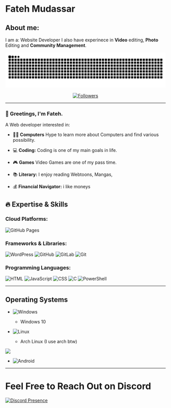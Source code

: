 <a title="Fateh Mudassar" href="https://github.com/howtorespawn" style="text-decoration: none;">
    <h1>Fateh Mudassar</h1>
</a>

## About me:
I am a:
Website Developer
I also have experinece in **Video** editing, **Photo** Editing and **Community Management**.

![GitHub Snake Contribution Grid Animation](https://raw.githubusercontent.com/RobinHirst11/RobinHirst11/output/github-contribution-grid-snake-dark.svg)

<p align="center">
  <a href="https://github.com/howtorespawn?tab=followers">
    <img alt="Followers" title="Follow me on Github" src="https://custom-icon-badges.herokuapp.com/github/followers/RobinHirst11?color=236ad3&labelColor=1155ba&style=flat-square&label=Follow&logo=person-add&logoColor=white&v=42"/>
  </a>
</p>

---

### 👋 Greetings, I'm Fateh.

A Web developer interested in:

- 👨‍💻 **Computers** Hype to learn more about Computers and find various possibility.

- 💻 **Coding:** Coding is one of my main goals in life.

- 🎮 **Games** Video Games are one of my pass time.

- 📚 **Literary:** I enjoy reading Webtoons, Mangas,

- 💰 **Financial Navigator:** i like moneys

## 🔥 Expertise & Skills

### Cloud Platforms:
![GitHub Pages](https://img.shields.io/badge/GitHub%20Pages-181717.svg?style=flat-square&logo=github&logoColor=white)

### Frameworks & Libraries:
![WordPress](https://img.shields.io/badge/WordPress-21759B.svg?style=flat-square&logo=WordPress&logoColor=white)
![GitHub](https://img.shields.io/badge/GitHub-black?style=flat-square&logo=github&logoColor=white)
![GitLab](https://img.shields.io/badge/Gitlab-black?style=flat-square&logo=gitlab&logoColor=white)
![Git](https://img.shields.io/badge/Git-black?style=flat-square&logo=git&logoColor=white)

### Programming Languages:
![HTML](https://img.shields.io/badge/HTML5-E34F26.svg?style=flat-square&logo=HTML5&logoColor=white)
![JavaScript](https://img.shields.io/badge/JavaScript-%23323330.svg?style=flat-square&logo=javascript&logoColor=%23F7DF1E)
![CSS](https://img.shields.io/badge/CSS3-1572B6.svg?style=flat-square&logo=CSS3&logoColor=white)
![C](https://img.shields.io/badge/C-000.svg?style=flat-square&logo=c%2B%2B&logoColor=white)
![PowerShell](https://img.shields.io/badge/PowerShell-5391FE.svg?style=flat-square&logo=PowerShell&logoColor=white)

---

## Operating Systems
- ![Windows](https://img.shields.io/badge/Windows-0078D6.svg?style=for-the-badge&logo=Windows%20XP&logoColor=white)
  - Windows 10

- ![Linux](https://img.shields.io/badge/Linux-FCC624?style=for-the-badge&logo=linux&logoColor=black)
  - Arch Linux (I use arch btw)

<img style="
     display: block;
  margin-left: auto;
  margin-right: auto;" src="https://www.meyerperin.com/images/arch-bathroom.jpeg">
    
- ![Android](https://img.shields.io/badge/Android-3DDC84?style=for-the-badge&logo=Android&logoColor=white)

---

# Feel Free to Reach Out on Discord

[![Discord Presence](https://lanyard.cnrad.dev/api/743776395183915028)](https://discord.com/users/743776395183915028)
